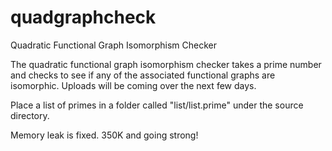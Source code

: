 # quadgraphcheck
Quadratic Functional Graph Isomorphism Checker

The quadratic functional graph isomorphism checker takes a prime number and checks to see if any of the associated functional graphs are isomorphic. Uploads will be coming over the next few days.

Place a list of primes in a folder called "list/list.prime" under the source directory.

Memory leak is fixed. 350K and going strong!